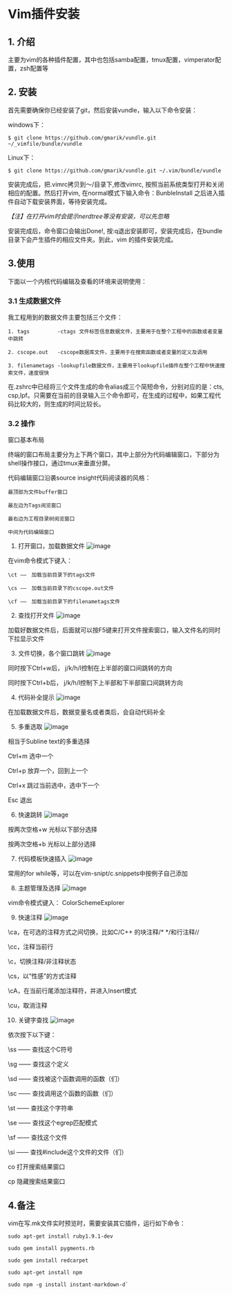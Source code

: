 # Vim插件安装
	
## 1. 介绍
主要为vim的各种插件配置，其中也包括samba配置，tmux配置，vimperator配置，zsh配置等

## 2. 安装
首先需要确保你已经安装了git，然后安装vundle，输入以下命令安装：

windows下：

	$ git clone https://github.com/gmarik/vundle.git ~/_vimfile/bundle/vundle

Linux下：

	$ git clone https://github.com/gmarik/vundle.git ~/.vim/bundle/vundle

安装完成后，把.vimrc拷贝到～/目录下,修改vimrc, 按照当前系统类型打开和关闭相应的配置。然后打开vim, 在normal模式下输入命令：BunbleInstall
之后进入插件自动下载安装界面，等待安装完成。

*【注】在打开vim时会提示nerdtree等没有安装，可以先忽略*

安装完成后，命令窗口会输出Done!, 按:q退出安装即可，安装完成后，在bundle目录下会产生插件的相应文件夹。到此，vim 的插件安装完成。

## 3.使用
下面以一个内核代码编辑及查看的环境来说明使用：
### 3.1 生成数据文件
我工程用到的数据文件主要包括三个文件：

	1. tags			-ctags 文件标签信息数据文件，主要用于在整个工程中的函数或者变量中跳转

	2. cscope.out	-cscope数据库文件，主要用于在搜索函数或者变量的定义及调用

	3. filenametags	-lookupfile数据文件，主要用于lookupfile插件在整个工程中快速搜索文件，速度很快

在.zshrc中已经将三个文件生成的命令alias成三个简短命令，分别对应的是：cts, csp,lpf。只需要在当前的目录输入三个命令即可，在生成的过程中，如果工程代码比较大的，则生成的时间比较长。

### 3.2 操作
窗口基本布局

终端的窗口布局主要分为上下两个窗口，其中上部分为代码编辑窗口，下部分为shell操作接口，通过tmux来垂直分屏。

代码编辑窗口沿袭source insight代码阅读器的风格：

	最顶部为文件buffer窗口

	最左边为Tags阅览窗口

	最右边为工程目录树阅览窗口

	中间为代码编辑窗口

1. 打开窗口，加载数据文件
![image](https://github.com/yeashen/vimconf/raw/master/screenshots/1.gif)

在vim命令模式下键入：

	\ct ——　加载当前目录下的tags文件

	\cs ——　加载当前目录下的cscope.out文件

	\cf ——　加载当前目录下的filenametags文件 

2. 查找打开文件
![image](https://github.com/yeashen/vimconf/raw/master/screenshots/2.gif)

加载好数据文件后，后面就可以按F5键来打开文件搜索窗口，输入文件名的同时下拉显示文件

3. 文件切换，各个窗口跳转
![image](https://github.com/yeashen/vimconf/raw/master/screenshots/3.gif)

同时按下Ctrl+w后， j/k/h/l控制在上半部的窗口间跳转的方向

同时按下Ctrl+b后， j/k/h/l控制下上半部和下半部窗口间跳转方向

4. 代码补全提示
![image](https://github.com/yeashen/vimconf/raw/master/screenshots/4.gif)

在加载数据文件后，数据变量名或者类后，会自动代码补全

5. 多重选取
![image](https://github.com/yeashen/vimconf/raw/master/screenshots/5.gif)

相当于Subline text的多重选择

Ctrl+m 选中一个

Ctrl+p 放弃一个，回到上一个

Ctrl+x 跳过当前选中，选中下一个

Esc 退出

6. 快速跳转
![image](https://github.com/yeashen/vimconf/raw/master/screenshots/6.gif)

按两次空格+w 光标以下部分选择

按两次空格+b 光标以上部分选择

7. 代码模板快速插入
![image](https://github.com/yeashen/vimconf/raw/master/screenshots/7.gif)

常用的for while等，可以在vim-snipt/c.snippets中按例子自己添加

8. 主题管理及选择
![image](https://github.com/yeashen/vimconf/raw/master/screenshots/8.gif)

vim命令模式键入： ColorSchemeExplorer

9. 快速注释
![image](https://github.com/yeashen/vimconf/raw/master/screenshots/9.gif)

\ca，在可选的注释方式之间切换，比如C/C++ 的块注释/* */和行注释//

\cc，注释当前行

\c，切换注释/非注释状态

\cs，以”性感”的方式注释

\cA，在当前行尾添加注释符，并进入Insert模式

\cu，取消注释

10. 关键字查找
![image](https://github.com/yeashen/vimconf/raw/master/screenshots/10.gif)

依次按下以下键：

\ss   —— 查找这个C符号

\sg  —— 查找这个定义

\sd  —— 查找被这个函数调用的函数（们）

\sc  —— 查找调用这个函数的函数（们）

\st   —— 查找这个字符串

\se  —— 查找这个egrep匹配模式

\sf   —— 查找这个文件

\si   —— 查找#include这个文件的文件（们）

co	打开搜索结果窗口

cp	隐藏搜索结果窗口

## 4.备注
vim在写.mk文件实时预览时，需要安装其它插件，运行如下命令：

	sudo apt-get install ruby1.9.1-dev 

	sudo gem install pygments.rb

	sudo gem install redcarpet

	sudo apt-get install npm

	sudo npm -g install instant-markdown-d`
